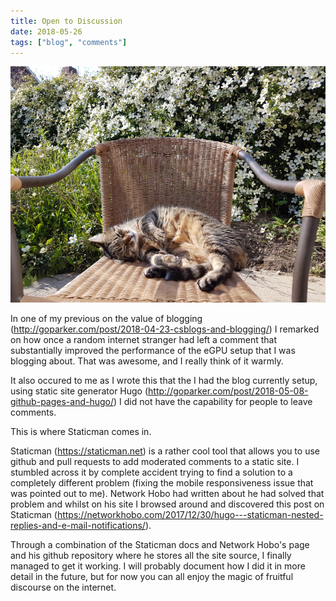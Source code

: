 ```yaml
---
title: Open to Discussion
date: 2018-05-26
tags: ["blog", "comments"]
---
```

![alt text](/img/post_images/180526_jenny.png "Check out the flowers!")

In one of my previous on the value of blogging (http://goparker.com/post/2018-04-23-csblogs-and-blogging/) I remarked on how once a random internet stranger had left a comment that substantially improved the performance of the eGPU setup that I was blogging about. That was awesome, and I really think of it warmly.

It also occured to me as I wrote this that the I had the blog currently setup, using static site generator Hugo (http://goparker.com/post/2018-05-08-github-pages-and-hugo/) I did not have the capability for people to leave comments.

This is where Staticman comes in.
<!--more-->

Staticman (https://staticman.net) is a rather cool tool that allows you to use github and pull requests to add moderated comments to a static site. I stumbled across it by complete accident trying to find a solution to a completely different problem (fixing the mobile responsiveness issue that was pointed out to me). Network Hobo had written about he had solved that problem and whilst on his site I browsed around and discovered this post on Staticman (https://networkhobo.com/2017/12/30/hugo---staticman-nested-replies-and-e-mail-notifications/).

Through a combination of the Staticman docs and Network Hobo's page and his github repository where he stores all the site source, I finally managed to get it working. I will probably document how I did it in more detail in the future, but for now you can all enjoy the magic of fruitful discourse on the internet.